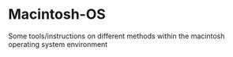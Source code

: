 # Macintosh-OS
Some tools/instructions on different methods within the macintosh operating system environment
